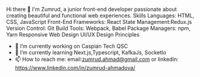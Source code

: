 
Hi there 👋
I'm Zumrud, a junior front-end developer passionate about creating beautiful and functional web experiences. 
Skills
Languages: HTML, CSS, JavaScript
Front-End Frameworks: React
State Management:Redux.js
Version Control: Git
Build Tools: Webpack, Babel
Package Managers: npm, Yarn
Responsive Web Design
UI/UX Design Principles

- 🔭 I’m currently working on Caspian Tech QSC
- 🌱 I’m currently learning Next.js,Typescript, KafkaJs, SocketIo
- 📫 How to reach me: email:zumrud.ahmad@gmail.com or linkedin: https://www.linkedin.com/in/zumrud-ahmadova/
